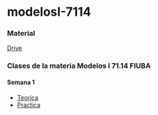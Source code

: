 # modelosI-7114
### Material
[Drive](http://tinyurl.com/modelosuno)
### Clases de la materia Modelos I 71.14 FIUBA

#### Semana 1
- [Teorica](semana1/teorica.md)
- [Practica](semana1/practica.md)